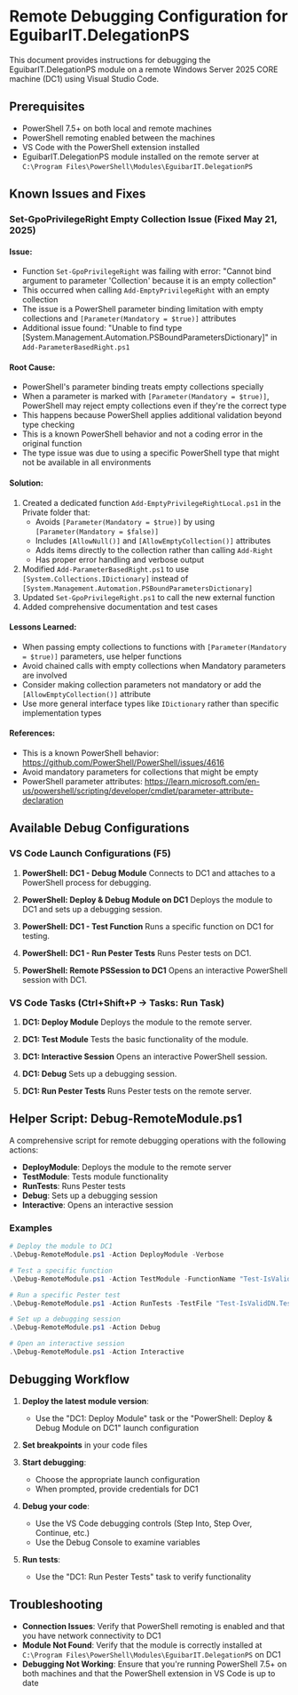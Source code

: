 # Remote Debugging Configuration for EguibarIT.DelegationPS

This document provides instructions for debugging the EguibarIT.DelegationPS module on a remote Windows Server 2025 CORE machine (DC1) using Visual Studio Code.

## Prerequisites

- PowerShell 7.5+ on both local and remote machines
- PowerShell remoting enabled between the machines
- VS Code with the PowerShell extension installed
- EguibarIT.DelegationPS module installed on the remote server at `C:\Program Files\PowerShell\Modules\EguibarIT.DelegationPS`

## Known Issues and Fixes

### Set-GpoPrivilegeRight Empty Collection Issue (Fixed May 21, 2025)

#### Issue:
- Function `Set-GpoPrivilegeRight` was failing with error: "Cannot bind argument to parameter 'Collection' because it is an empty collection"
- This occurred when calling `Add-EmptyPrivilegeRight` with an empty collection
- The issue is a PowerShell parameter binding limitation with empty collections and `[Parameter(Mandatory = $true)]` attributes
- Additional issue found: "Unable to find type [System.Management.Automation.PSBoundParametersDictionary]" in `Add-ParameterBasedRight.ps1`

#### Root Cause:
- PowerShell's parameter binding treats empty collections specially
- When a parameter is marked with `[Parameter(Mandatory = $true)]`, PowerShell may reject empty collections even if they're the correct type
- This happens because PowerShell applies additional validation beyond type checking
- This is a known PowerShell behavior and not a coding error in the original function
- The type issue was due to using a specific PowerShell type that might not be available in all environments

#### Solution:
1. Created a dedicated function `Add-EmptyPrivilegeRightLocal.ps1` in the Private folder that:
   - Avoids `[Parameter(Mandatory = $true)]` by using `[Parameter(Mandatory = $false)]`
   - Includes `[AllowNull()]` and `[AllowEmptyCollection()]` attributes
   - Adds items directly to the collection rather than calling `Add-Right`
   - Has proper error handling and verbose output
2. Modified `Add-ParameterBasedRight.ps1` to use `[System.Collections.IDictionary]` instead of `[System.Management.Automation.PSBoundParametersDictionary]`
3. Updated `Set-GpoPrivilegeRight.ps1` to call the new external function
4. Added comprehensive documentation and test cases

#### Lessons Learned:
- When passing empty collections to functions with `[Parameter(Mandatory = $true)]` parameters, use helper functions
- Avoid chained calls with empty collections when Mandatory parameters are involved
- Consider making collection parameters not mandatory or add the `[AllowEmptyCollection()]` attribute
- Use more general interface types like `IDictionary` rather than specific implementation types

#### References:
- This is a known PowerShell behavior: https://github.com/PowerShell/PowerShell/issues/4616
- Avoid mandatory parameters for collections that might be empty
- PowerShell parameter attributes: https://learn.microsoft.com/en-us/powershell/scripting/developer/cmdlet/parameter-attribute-declaration

## Available Debug Configurations

### VS Code Launch Configurations (F5)

1. **PowerShell: DC1 - Debug Module**
   Connects to DC1 and attaches to a PowerShell process for debugging.

2. **PowerShell: Deploy & Debug Module on DC1**
   Deploys the module to DC1 and sets up a debugging session.

3. **PowerShell: DC1 - Test Function**
   Runs a specific function on DC1 for testing.

4. **PowerShell: DC1 - Run Pester Tests**
   Runs Pester tests on DC1.

5. **PowerShell: Remote PSSession to DC1**
   Opens an interactive PowerShell session with DC1.

### VS Code Tasks (Ctrl+Shift+P -> Tasks: Run Task)

1. **DC1: Deploy Module**
   Deploys the module to the remote server.

2. **DC1: Test Module**
   Tests the basic functionality of the module.

3. **DC1: Interactive Session**
   Opens an interactive PowerShell session.

4. **DC1: Debug**
   Sets up a debugging session.

5. **DC1: Run Pester Tests**
   Runs Pester tests on the remote server.

## Helper Script: Debug-RemoteModule.ps1

A comprehensive script for remote debugging operations with the following actions:

- **DeployModule**: Deploys the module to the remote server
- **TestModule**: Tests module functionality
- **RunTests**: Runs Pester tests
- **Debug**: Sets up a debugging session
- **Interactive**: Opens an interactive session

### Examples

```powershell
# Deploy the module to DC1
.\Debug-RemoteModule.ps1 -Action DeployModule -Verbose

# Test a specific function
.\Debug-RemoteModule.ps1 -Action TestModule -FunctionName "Test-IsValidDN" -Parameters @{ObjectDN="CN=Administrator,CN=Users,DC=domain,DC=com"}

# Run a specific Pester test
.\Debug-RemoteModule.ps1 -Action RunTests -TestFile "Test-IsValidDN.Tests.ps1"

# Set up a debugging session
.\Debug-RemoteModule.ps1 -Action Debug

# Open an interactive session
.\Debug-RemoteModule.ps1 -Action Interactive
```

## Debugging Workflow

1. **Deploy the latest module version**:
   - Use the "DC1: Deploy Module" task or the "PowerShell: Deploy & Debug Module on DC1" launch configuration

2. **Set breakpoints** in your code files

3. **Start debugging**:
   - Choose the appropriate launch configuration
   - When prompted, provide credentials for DC1

4. **Debug your code**:
   - Use the VS Code debugging controls (Step Into, Step Over, Continue, etc.)
   - Use the Debug Console to examine variables

5. **Run tests**:
   - Use the "DC1: Run Pester Tests" task to verify functionality

## Troubleshooting

- **Connection Issues**: Verify that PowerShell remoting is enabled and that you have network connectivity to DC1
- **Module Not Found**: Verify that the module is correctly installed at `C:\Program Files\PowerShell\Modules\EguibarIT.DelegationPS` on DC1
- **Debugging Not Working**: Ensure that you're running PowerShell 7.5+ on both machines and that the PowerShell extension in VS Code is up to date
